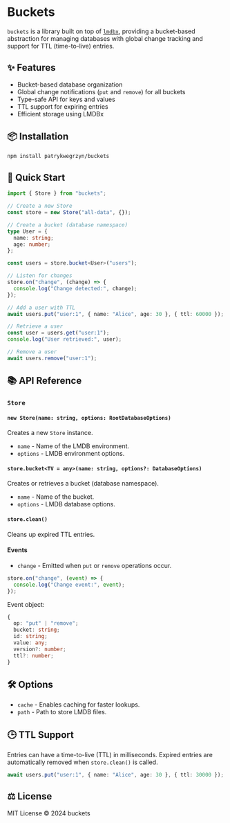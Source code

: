 # Buckets

`buckets` is a library built on top of [`lmdbx`](https://www.npmjs.com/package/lmdbx), providing a bucket-based abstraction for managing databases with global change tracking and support for TTL (time-to-live) entries.

## ✨ Features

- Bucket-based database organization
- Global change notifications (`put` and `remove`) for all buckets
- Type-safe API for keys and values
- TTL support for expiring entries
- Efficient storage using LMDBx

## 📦 Installation

```bash
npm install patrykwegrzyn/buckets
```

## 🚀 Quick Start

```typescript
import { Store } from "buckets";

// Create a new Store
const store = new Store("all-data", {});

// Create a bucket (database namespace)
type User = {
  name: string;
  age: number;
};

const users = store.bucket<User>("users");

// Listen for changes
store.on("change", (change) => {
  console.log("Change detected:", change);
});

// Add a user with TTL
await users.put("user:1", { name: "Alice", age: 30 }, { ttl: 60000 }); // Expires in 60s

// Retrieve a user
const user = users.get("user:1");
console.log("User retrieved:", user);

// Remove a user
await users.remove("user:1");
```

## 📚 API Reference

### `Store`

#### `new Store(name: string, options: RootDatabaseOptions)`
Creates a new `Store` instance.

- `name` - Name of the LMDB environment.
- `options` - LMDB environment options.

#### `store.bucket<TV = any>(name: string, options?: DatabaseOptions)`
Creates or retrieves a bucket (database namespace).

- `name` - Name of the bucket.
- `options` - LMDB database options.

#### `store.clean()`
Cleans up expired TTL entries.

#### Events

- `change` - Emitted when `put` or `remove` operations occur.

```typescript
store.on("change", (event) => {
  console.log("Change event:", event);
});
```

Event object:
```typescript
{
  op: "put" | "remove";
  bucket: string;
  id: string;
  value: any;
  version?: number;
  ttl?: number;
}
```

## 🛠️ Options

- `cache` - Enables caching for faster lookups.
- `path` - Path to store LMDB files.

## 🕒 TTL Support

Entries can have a time-to-live (TTL) in milliseconds. Expired entries are automatically removed when `store.clean()` is called.

```typescript
await users.put("user:1", { name: "Alice", age: 30 }, { ttl: 30000 }); // Expires in 30s
```

## ⚖️ License

MIT License © 2024 buckets
